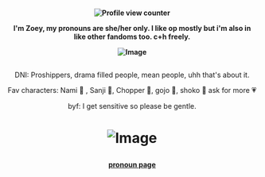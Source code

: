 <p align="center">
  <h4 align="center"
    </a>
    
![Profile view counter](https://komarev.com/ghpvc/?username=your-github-sourcandyblade&label=Lovely+visitors💗)
    
I'm Zoey, my pronouns are she/her only. I like op mostly but i'm also in like other fandoms too.
c+h freely.


![Image](https://github.com/user-attachments/assets/5ce36a80-8976-49a9-8dd7-95fa18c87efb)

## <p align="center">
<p align="center"> DNI: Proshippers, drama filled people, mean people, uhh that's about it.

<p align="center"> Fav characters: Nami 🍊 , Sanji 💝, Chopper 🦌, gojo 💙, shoko 👑 ask for more 💗

<p align="center"> byf: I get sensitive so please be gentle. 

# <p align="center">  ![Image](https://github.com/user-attachments/assets/e4e014e9-738b-4588-985a-87f73b0606cb)
<p align="center">
  <h4 align="center"
    </a>
    
    
   [pronoun page](https://en.pronouns.page/@sourcandyblade)
